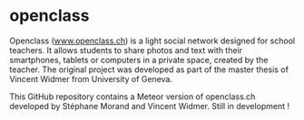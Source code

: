 # openclass

Openclass (www.openclass.ch) is a light social network designed for school teachers. 
It allows students to share photos and text with their smartphones, tablets or computers in a private space, created by the teacher.
The original project was developed as part of the master thesis of Vincent Widmer from University of Geneva.

This GitHub repository contains a Meteor version of openclass.ch developed by Stéphane Morand and Vincent Widmer. Still in development !
